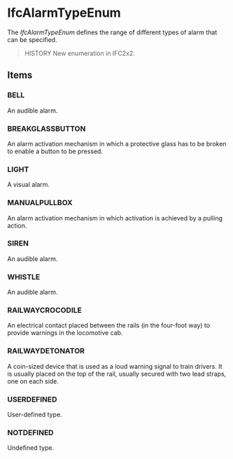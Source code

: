 # IfcAlarmTypeEnum

The _IfcAlarmTypeEnum_ defines the range of different types of alarm that can be specified.

> HISTORY New enumeration in IFC2x2.

## Items

### BELL
An audible alarm.

### BREAKGLASSBUTTON
An alarm activation mechanism in which a protective glass has to be broken to enable a button to be pressed.

### LIGHT
A visual alarm.

### MANUALPULLBOX
An alarm activation mechanism in which activation is achieved by a pulling action.

### SIREN
An audible alarm.

### WHISTLE
An audible alarm.

### RAILWAYCROCODILE
An electrical contact placed between the rails (in the four-foot way) to provide warnings in the locomotive cab.

### RAILWAYDETONATOR
A coin-sized device that is used as a loud warning signal to train drivers. It is usually placed on the top of the rail, usually secured with two lead straps, one on each side.

### USERDEFINED
User-defined type.

### NOTDEFINED
Undefined type.
